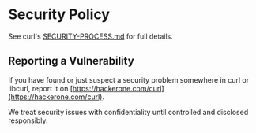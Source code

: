<!--
Copyright (C) Daniel Stenberg, <daniel@haxx.se>, et al.
SPDX-License-Identifier: curl
-->
# Security Policy

See curl's
[SECURITY-PROCESS.md](https://github.com/curl/curl/blob/master/docs/SECURITY-PROCESS.md)
for full details.

## Reporting a Vulnerability

If you have found or just suspect a security problem somewhere in curl or libcurl,
report it on [https://hackerone.com/curl](https://hackerone.com/curl).

We treat security issues with confidentiality until controlled and disclosed responsibly.
